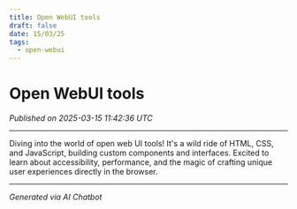 ```yaml
---
title: Open WebUI tools
draft: false
date: 15/03/25
tags:
  - open-webui
---
```


# Open WebUI tools

*Published on 2025-03-15 11:42:36 UTC*

---

Diving into the world of open web UI tools! It's a wild ride of HTML, CSS, and JavaScript, building custom components and interfaces. Excited to learn about accessibility, performance, and the magic of crafting unique user experiences directly in the browser.

---

_Generated via AI Chatbot_
